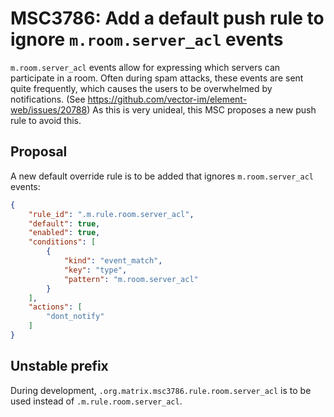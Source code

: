 # MSC3786: Add a default push rule to ignore `m.room.server_acl` events

`m.room.server_acl` events allow for expressing which servers can participate in
a room. Often during spam attacks, these events are sent quite frequently, which
causes the users to be overwhelmed by notifications. (See
<https://github.com/vector-im/element-web/issues/20788>) As this is very
unideal, this MSC proposes a new push rule to avoid this.

## Proposal

A new default override rule is to be added that ignores `m.room.server_acl`
events:

```json
{
    "rule_id": ".m.rule.room.server_acl",
    "default": true,
    "enabled": true,
    "conditions": [
        {
            "kind": "event_match",
            "key": "type",
            "pattern": "m.room.server_acl"
        }
    ],
    "actions": [
        "dont_notify"
    ]
}
```

## Unstable prefix

During development, `.org.matrix.msc3786.rule.room.server_acl` is to be used
instead of `.m.rule.room.server_acl`.
